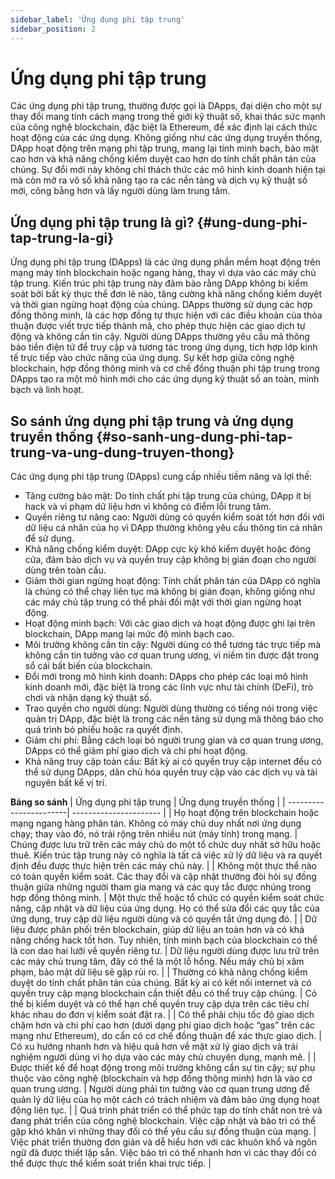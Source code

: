 ```yaml
---
sidebar_label: 'Ứng dụng phi tập trung'
sidebar_position: 2
---
```

# Ứng dụng phi tập trung
Các ứng dụng phi tập trung, thường được gọi là DApps, đại diện cho một sự thay đổi mang tính cách mạng trong thế giới kỹ thuật số, khai thác sức mạnh của công nghệ blockchain, đặc biệt là Ethereum, để xác định lại cách thức hoạt động của các ứng dụng. Không giống như các ứng dụng truyền thống, DApp hoạt động trên mạng phi tập trung, mang lại tính minh bạch, bảo mật cao hơn và khả năng chống kiểm duyệt cao hơn do tính chất phân tán của chúng. Sự đổi mới này không chỉ thách thức các mô hình kinh doanh hiện tại mà còn mở ra vô số khả năng tạo ra các nền tảng và dịch vụ kỹ thuật số mới, công bằng hơn và lấy người dùng làm trung tâm.

## Ứng dụng phi tập trung là gì? {#ung-dung-phi-tap-trung-la-gi}
Ứng dụng phi tập trung (DApps) là các ứng dụng phần mềm hoạt động trên mạng máy tính blockchain hoặc ngang hàng, thay vì dựa vào các máy chủ tập trung. Kiến trúc phi tập trung này đảm bảo rằng DApp không bị kiểm soát bởi bất kỳ thực thể đơn lẻ nào, tăng cường khả năng chống kiểm duyệt và thời gian ngừng hoạt động của chúng. DApps thường sử dụng các hợp đồng thông minh, là các hợp đồng tự thực hiện với các điều khoản của thỏa thuận được viết trực tiếp thành mã, cho phép thực hiện các giao dịch tự động và không cần tin cậy. Người dùng DApps thường yêu cầu mã thông báo tiền điện tử để truy cập và tương tác trong ứng dụng, tích hợp lớp kinh tế trực tiếp vào chức năng của ứng dụng. Sự kết hợp giữa công nghệ blockchain, hợp đồng thông minh và cơ chế đồng thuận phi tập trung trong DApps tạo ra một mô hình mới cho các ứng dụng kỹ thuật số an toàn, minh bạch và linh hoạt.

## So sánh ứng dụng phi tập trung và ứng dụng truyền thống {#so-sanh-ung-dung-phi-tap-trung-va-ung-dung-truyen-thong}
Các ứng dụng phi tập trung (DApps) cung cấp nhiều tiềm năng và lợi thế:

- Tăng cường bảo mật: Do tính chất phi tập trung của chúng, DApp ít bị hack và vi phạm dữ liệu hơn vì không có điểm lỗi trung tâm.
- Quyền riêng tư nâng cao: Người dùng có quyền kiểm soát tốt hơn đối với dữ liệu cá nhân của họ vì DApp thường không yêu cầu thông tin cá nhân để sử dụng.
- Khả năng chống kiểm duyệt: DApp cực kỳ khó kiểm duyệt hoặc đóng cửa, đảm bảo dịch vụ và quyền truy cập không bị gián đoạn cho người dùng trên toàn cầu.
- Giảm thời gian ngừng hoạt động: Tính chất phân tán của DApp có nghĩa là chúng có thể chạy liên tục mà không bị gián đoạn, không giống như các máy chủ tập trung có thể phải đối mặt với thời gian ngừng hoạt động.
- Hoạt động minh bạch: Với các giao dịch và hoạt động được ghi lại trên blockchain, DApp mang lại mức độ minh bạch cao.
- Môi trường không cần tin cậy: Người dùng có thể tương tác trực tiếp mà không cần tin tưởng vào cơ quan trung ương, vì niềm tin được đặt trong sổ cái bất biến của blockchain.
- Đổi mới trong mô hình kinh doanh: DApps cho phép các loại mô hình kinh doanh mới, đặc biệt là trong các lĩnh vực như tài chính (DeFi), trò chơi và nhận dạng kỹ thuật số.
- Trao quyền cho người dùng: Người dùng thường có tiếng nói trong việc quản trị DApp, đặc biệt là trong các nền tảng sử dụng mã thông báo cho quá trình bỏ phiếu hoặc ra quyết định.
- Giảm chi phí: Bằng cách loại bỏ người trung gian và cơ quan trung ương, DApps có thể giảm phí giao dịch và chi phí hoạt động.
- Khả năng truy cập toàn cầu: Bất kỳ ai có quyền truy cập internet đều có thể sử dụng DApps, dân chủ hóa quyền truy cập vào các dịch vụ và tài nguyên bất kể vị trí.

**Bảng so sánh**
| Ứng dụng phi tập trung | Ứng dụng truyền thống |
| -----------------------| ---------------------- |
| Họ hoạt động trên blockchain hoặc mạng ngang hàng phân tán. Không có máy chủ duy nhất nơi ứng dụng chạy; thay vào đó, nó trải rộng trên nhiều nút (máy tính) trong mạng. | Chúng được lưu trữ trên các máy chủ do một tổ chức duy nhất sở hữu hoặc thuê. Kiến trúc tập trung này có nghĩa là tất cả việc xử lý dữ liệu và ra quyết định đều được thực hiện trên các máy chủ này. |
| Không một thực thể nào có toàn quyền kiểm soát. Các thay đổi và cập nhật thường đòi hỏi sự đồng thuận giữa những người tham gia mạng và các quy tắc được nhúng trong hợp đồng thông minh. | Một thực thể hoặc tổ chức có quyền kiểm soát chức năng, cập nhật và dữ liệu của ứng dụng. Họ có thể sửa đổi các quy tắc của ứng dụng, truy cập dữ liệu người dùng và có quyền tắt ứng dụng đó. |
| Dữ liệu được phân phối trên blockchain, giúp dữ liệu an toàn hơn và có khả năng chống hack tốt hơn. Tuy nhiên, tính minh bạch của blockchain có thể là con dao hai lưỡi về quyền riêng tư. | Dữ liệu người dùng được lưu trữ trên các máy chủ trung tâm, đây có thể là một lỗ hổng. Nếu máy chủ bị xâm phạm, bảo mật dữ liệu sẽ gặp rủi ro. |
| Thường có khả năng chống kiểm duyệt do tính chất phân tán của chúng. Bất kỳ ai có kết nối internet và có quyền truy cập mạng blockchain cần thiết đều có thể truy cập chúng. | Có thể bị kiểm duyệt và có thể hạn chế quyền truy cập dựa trên các tiêu chí khác nhau do đơn vị kiểm soát đặt ra. |
| Có thể phải chịu tốc độ giao dịch chậm hơn và chi phí cao hơn (dưới dạng phí giao dịch hoặc “gas” trên các mạng như Ethereum), do cần có cơ chế đồng thuận để xác thực giao dịch. | Có xu hướng nhanh hơn và hiệu quả hơn về mặt xử lý giao dịch và trải nghiệm người dùng vì họ dựa vào các máy chủ chuyên dụng, mạnh mẽ. |
| Được thiết kế để hoạt động trong môi trường không cần sự tin cậy; sự phụ thuộc vào công nghệ (blockchain và hợp đồng thông minh) hơn là vào cơ quan trung ương. | Người dùng phải tin tưởng vào cơ quan trung ương để quản lý dữ liệu của họ một cách có trách nhiệm và đảm bảo ứng dụng hoạt động liên tục. |
| Quá trình phát triển có thể phức tạp do tính chất non trẻ và đang phát triển của công nghệ blockchain. Việc cập nhật và bảo trì có thể gặp khó khăn vì những thay đổi có thể yêu cầu sự đồng thuận của mạng. | Việc phát triển thường đơn giản và dễ hiểu hơn với các khuôn khổ và ngôn ngữ đã được thiết lập sẵn. Việc bảo trì có thể nhanh hơn vì các thay đổi có thể được thực thể kiểm soát triển khai trực tiếp. |
